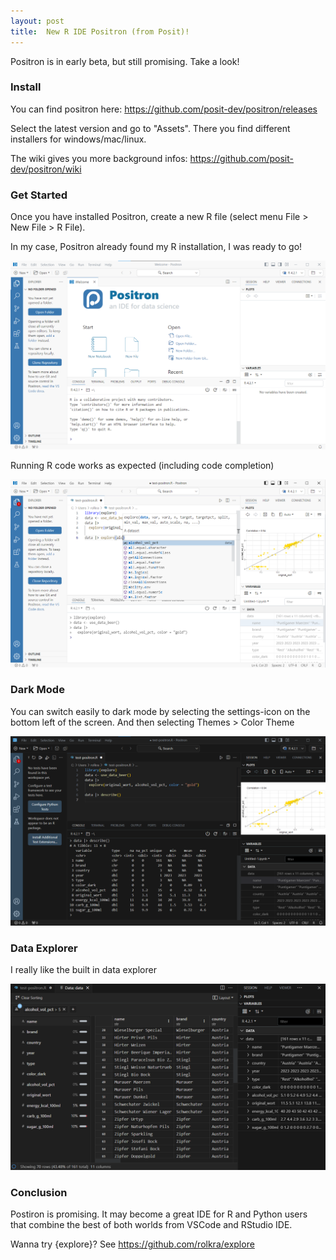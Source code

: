 ```yaml
---
layout: post
title:  New R IDE Positron (from Posit)!
---
```


Positron is in early beta, but still promising. Take a look!

### Install

You can find positron here: <https://github.com/posit-dev/positron/releases>

Select the latest version and go to "Assets". There you find different installers for windows/mac/linux.

The wiki gives you more background infos: <https://github.com/posit-dev/positron/wiki>

### Get Started

Once you have installed Positron, create a new R file (select menu File > New File > R File).

In my case, Positron already found my R installation, I was ready to go!

![positron-install-run](../images/positron-install-start.png)

Running R code works as expected (including code completion)

![positron-start-r](../images/positron-r-start.png)

### Dark Mode

You can switch easily to dark mode by selecting the settings-icon on the bottom left of the screen. And then selecting Themes > Color Theme

![positron-dark](../images/positron-dark.png)

### Data Explorer

I really like the built in data explorer

![positron-data-explorer](../images/positron-data-explorer.png)

### Conclusion

Postiron is promising. It may become a great IDE for R and Python users that combine the best of both worlds from VSCode and RStudio IDE.

Wanna try {explore}? 
See <https://github.com/rolkra/explore>
